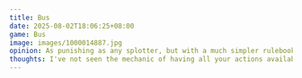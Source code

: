 ```yaml
---
title: Bus
date: 2025-08-02T18:06:25+08:00
game: Bus
image: images/1000014887.jpg
opinion: As punishing as any splotter, but with a much simpler rulebook, faster play time and prettier pieces. I got crushed but excited to try again!
thoughts: I've not seen the mechanic of having all your actions available before, is punishing if you miss use but adds very interesting choices.
---
```

